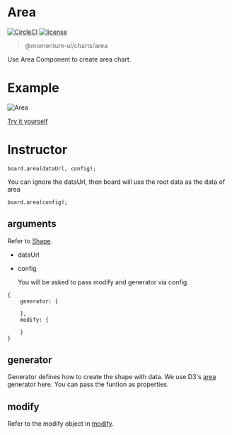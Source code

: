 # Area

[![CircleCI](https://img.shields.io/circleci/project/github/momentum-design/momentum-ui/master.svg)](https://circleci.com/gh/momentum-design/momentum-ui/)
[![license](https://img.shields.io/github/license/momentum-design/momentum-ui.svg?color=blueviolet)](https://github.com/momentum-design/momentum-ui/blob/master/charts/LICENSE)

> @momentum-ui/charts/area

Use Area Component to create area chart.

# Example

![Area](https://screenshot.codepen.io/3315115.pooGjMy.small.408ac9ea-d1a7-4e59-883d-3f7f5e8e5cea.png)

[Try it yourself](https://codepen.io/arthusliang/pen/pooGjMy)

# Instructor

```
board.area(dataUrl, config);
```

You can ignore the dataUrl, then board will use the root data as the data of area

```
board.area(config);
```

## arguments

Refer to [Shape](./shape.md).

+ dataUrl

+ config

	You will be asked to pass modify and generator via config.
	
```
{
	generator: {
	
	},
	modify: {
    
	}
}
```

## generator

Generator defines how to create the shape with data. We use D3's [area](https://github.com/d3/d3-shape/blob/v1.3.5/README.md#areas) generator here. You can pass the funtion as properties.

## modify

Refer to the modify object in [modify](../fundamentals/modify.md).
